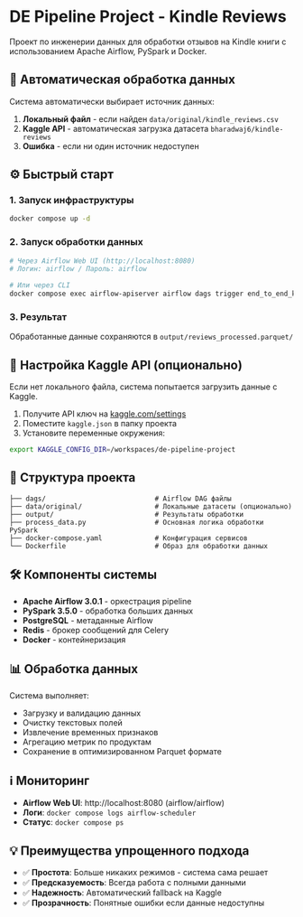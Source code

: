 # DE Pipeline Project - Kindle Reviews

Проект по инженерии данных для обработки отзывов на Kindle книги с использованием Apache Airflow, PySpark и Docker.

## 🚀 Автоматическая обработка данных

Система автоматически выбирает источник данных:

1. **Локальный файл** - если найден `data/original/kindle_reviews.csv`
2. **Kaggle API** - автоматическая загрузка датасета `bharadwaj6/kindle-reviews`
3. **Ошибка** - если ни один источник недоступен

## ⚙️ Быстрый старт

### 1. Запуск инфраструктуры
```bash
docker compose up -d
```

### 2. Запуск обработки данных
```bash
# Через Airflow Web UI (http://localhost:8080)
# Логин: airflow / Пароль: airflow

# Или через CLI
docker compose exec airflow-apiserver airflow dags trigger end_to_end_kindle_pipeline
```

### 3. Результат
Обработанные данные сохраняются в `output/reviews_processed.parquet/`

## 🔧 Настройка Kaggle API (опционально)

Если нет локального файла, система попытается загрузить данные с Kaggle.

1. Получите API ключ на [kaggle.com/settings](https://www.kaggle.com/settings)
2. Поместите `kaggle.json` в папку проекта
3. Установите переменные окружения:
```bash
export KAGGLE_CONFIG_DIR=/workspaces/de-pipeline-project
```

## 📁 Структура проекта

```
├── dags/                           # Airflow DAG файлы
├── data/original/                  # Локальные датасеты (опционально)
├── output/                         # Результаты обработки
├── process_data.py                 # Основная логика обработки PySpark
├── docker-compose.yaml             # Конфигурация сервисов
└── Dockerfile                      # Образ для обработки данных
```

## 🛠 Компоненты системы

- **Apache Airflow 3.0.1** - оркестрация pipeline
- **PySpark 3.5.0** - обработка больших данных
- **PostgreSQL** - метаданные Airflow
- **Redis** - брокер сообщений для Celery
- **Docker** - контейнеризация

## 📊 Обработка данных

Система выполняет:
- Загрузку и валидацию данных
- Очистку текстовых полей
- Извлечение временных признаков
- Агрегацию метрик по продуктам
- Сохранение в оптимизированном Parquet формате

## ℹ️ Мониторинг

- **Airflow Web UI**: http://localhost:8080 (airflow/airflow)
- **Логи**: `docker compose logs airflow-scheduler`
- **Статус**: `docker compose ps`

## 💡 Преимущества упрощенного подхода

- ✅ **Простота**: Больше никаких режимов - система сама решает
- ✅ **Предсказуемость**: Всегда работа с полными данными 
- ✅ **Надежность**: Автоматический fallback на Kaggle
- ✅ **Прозрачность**: Понятные ошибки если данные недоступны
